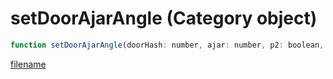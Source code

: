 # setDoorAjarAngle (Category object)

```js
function setDoorAjarAngle(doorHash: number, ajar: number, p2: boolean, p3: boolean): void
```

[filename](setDoorAjarAngle_m.md ':include')